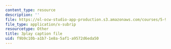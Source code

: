 ```yaml
---
content_type: resource
description: ''
file: https://ol-ocw-studio-app-production.s3.amazonaws.com/courses/5-95j-teaching-college-level-science-and-engineering-fall-2015/f9b9c10ba1b71e8a5af1a9572d6eda50_rqI_0FNAeS0.srt
file_type: application/x-subrip
resourcetype: Other
title: 3play caption file
uid: f9b9c10b-a1b7-1e8a-5af1-a9572d6eda50
---
```

